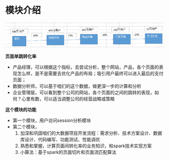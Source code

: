 # 模块介绍

![](img\页面单跳转化率.png)



**页面单跳转化率**

- 产品经理，可以根据这个指标，去尝试分析，整个网站，产品，各个页面的表现怎么样，是不是需要去优化产品的布局；吸引用户最终可以进入最后的支付页面；
- 数据分析师，可以基于咱们的这个数据，做更深一步的计算和分析
- 企业管理层，可以看到整个公司的网站，各个页面的之间的跳转的表现，如何？心里有数，可以适当调整公司的经营战略或策略

**这个模块的功能**

- 第一个模块，用户访问session分析模块
- 第二个模块，
  1. 加深和巩固咱们的大数据项目开发流程：需求分析、技术方案设计、数据库设计、代码编写、功能测试、性能调优
  2. 熟悉和掌握，计算页面间转化率的业务知识，和spark技术实现方案
  3. 小算法：基于spark的页面切片和页面流匹配算法

